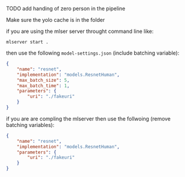 TODO add handing of zero person in the pipeline

Make sure the yolo cache is in the folder

if you are using the mlser server throught command line like:
```
mlserver start .
```
then use the following `model-settings.json` (include batching variable):
```json
{
    "name": "resnet",
    "implementation": "models.ResnetHuman",
    "max_batch_size": 5,
    "max_batch_time": 1,
    "parameters": {
        "uri": "./fakeuri"
    }
}
```
if you are are compling the mlserver then use the follwoing (remove batching variables):
```json
{
    "name": "resnet",
    "implementation": "models.ResnetHuman",
    "parameters": {
        "uri": "./fakeuri"
    }
}
```